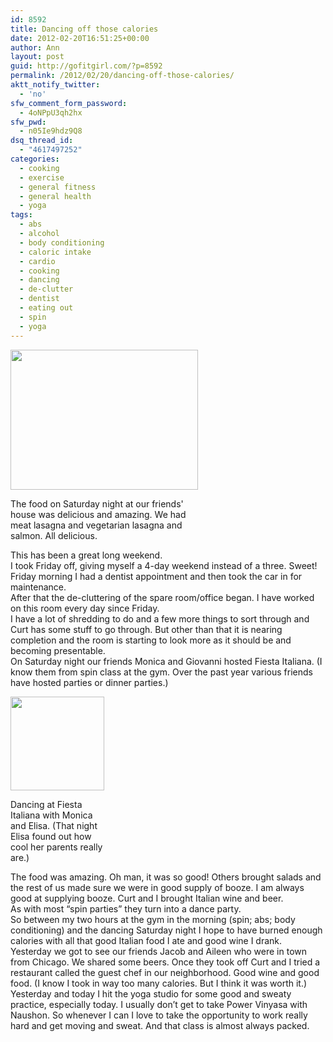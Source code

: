 ```yaml
---
id: 8592
title: Dancing off those calories
date: 2012-02-20T16:51:25+00:00
author: Ann
layout: post
guid: http://gofitgirl.com/?p=8592
permalink: /2012/02/20/dancing-off-those-calories/
aktt_notify_twitter:
  - 'no'
sfw_comment_form_password:
  - 4oNPpU3qh2hx
sfw_pwd:
  - n05Ie9hdz9Q8
dsq_thread_id:
  - "4617497252"
categories:
  - cooking
  - exercise
  - general fitness
  - general health
  - yoga
tags:
  - abs
  - alcohol
  - body conditioning
  - caloric intake
  - cardio
  - cooking
  - dancing
  - de-clutter
  - dentist
  - eating out
  - spin
  - yoga
---
```

<div id="attachment_8601" style="width: 310px" class="wp-caption alignleft">
  <a href="http://gofitgirl.com/blog/wp-content/uploads/2012/02/fiesta-italiana.jpg"><img class="size-medium wp-image-8601" title="fiesta italiana" src="http://gofitgirl.com/blog/wp-content/uploads/2012/02/fiesta-italiana-300x224.jpg" alt="" width="300" height="224" /></a>
  
  <p class="wp-caption-text">
    The food on Saturday night at our friends' house was delicious and amazing. We had meat lasagna and vegetarian lasagna and salmon. All delicious.
  </p>
</div>

  
This has been a great long weekend.  
I took Friday off, giving myself a 4-day weekend instead of a three. Sweet!  
Friday morning I had a dentist appointment and then took the car in for maintenance.  
After that the de-cluttering of the spare room/office began. I have worked on this room every day since Friday.  
I have a lot of shredding to do and a few more things to sort through and Curt has some stuff to go through. But other than that it is nearing completion and the room is starting to look more as it should be and becoming presentable.  
On Saturday night our friends Monica and Giovanni hosted Fiesta Italiana. (I know them from spin class at the gym. Over the past year various friends have hosted parties or dinner parties.)  


<div id="attachment_8610" style="width: 160px" class="wp-caption alignright">
  <a href="http://gofitgirl.com/blog/wp-content/uploads/2012/02/dancing1.jpg"><img class="size-thumbnail wp-image-8610" title="dancing" src="http://gofitgirl.com/blog/wp-content/uploads/2012/02/dancing1-150x150.jpg" alt="" width="150" height="150" /></a>
  
  <p class="wp-caption-text">
    Dancing at Fiesta Italiana with Monica and Elisa. (That night Elisa found out how cool her parents really are.)
  </p>
</div>

  
The food was amazing. Oh man, it was so good! Others brought salads and the rest of us made sure we were in good supply of booze. I am always good at supplying booze. Curt and I brought Italian wine and beer.  
As with most &#8220;spin parties&#8221; they turn into a dance party.  
So between my two hours at the gym in the morning (spin; abs; body conditioning) and the dancing Saturday night I hope to have burned enough calories with all that good Italian food I ate and good wine I drank.  
Yesterday we got to see our friends Jacob and Aileen who were in town from Chicago. We shared some beers. Once they took off Curt and I tried a restaurant called the guest chef in our neighborhood. Good wine and good food. (I know I took in way too many calories. But I think it was worth it.)  
Yesterday and today I hit the yoga studio for some good and sweaty practice, especially today. I usually don&#8217;t get to take Power Vinyasa with Naushon. So whenever I can I love to take the opportunity to work really hard and get moving and sweat. And that class is almost always packed.  
&nbsp;